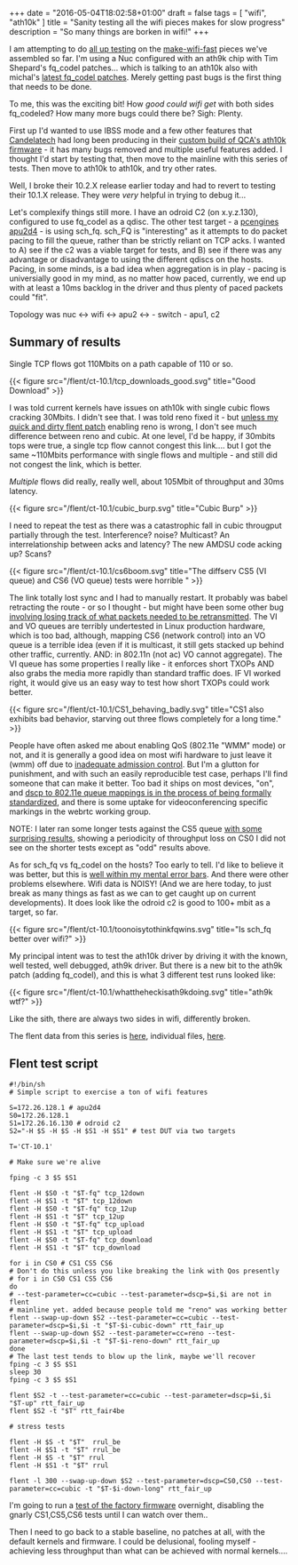 +++
date = "2016-05-04T18:02:58+01:00"
draft = false
tags = [ "wifi", "ath10k" ]
title = "Sanity testing all the wifi pieces makes for slow progress"
description = "So many things are borken in wifi!"
+++

I am attempting to do [all up testing](/post/all_up_testing) on the
[make-wifi-fast](/tags/wifi) pieces we've assembled so far. I'm using a
Nuc configured with an ath9k chip with Tim Shepard's fq_codel patches...
which is talking to an ath10k also with michal's [latest fq_codel patches](/tags/ath10k). Merely getting past bugs is the first thing that needs to be done.

To me, this was the exciting bit! How *good could wifi get* with both
sides fq_codeled? How many more bugs could there be? Sigh: Plenty.

First up I'd wanted to use IBSS mode and a few other features that [Candelatech](http://www.candelatech.com/) had long been producing in their [custom build of QCA's ath10k firmware](http://www.candelatech.com/ath10k.php) - it has many bugs removed and multiple useful features added. I thought I'd start by testing that, then move to the mainline with this series of tests. Then move to ath10k to ath10k, and try other rates.

Well, I broke their 10.2.X release earlier today and had to revert to testing their 10.1.X release. They were *very* helpful in trying to debug it...

Let's complexify things still more. I have an odroid C2 (on x.y.z.130),
configured to use fq_codel as a qdisc. The other test target - a
[pcengines apu2d4](http://www.pcengines.ch/apu2c4.htm) - is using
sch_fq. sch_FQ is "interesting" as it attempts to do packet pacing to
fill the queue, rather than be strictly reliant on TCP acks. I wanted to
A) see if the c2 was a viable target for tests, and B) see if there was
any advantage or disadvantage to using the different qdiscs on the
hosts. Pacing, in some minds, is a bad idea when aggregation is in
play - pacing is universially good in my mind, as no matter how paced,
currently, we end up with at least a 10ms backlog in the driver and thus
plenty of paced packets could "fit".

Topology was nuc <-> wifi <-> apu2 <-> - switch - apu1, c2

## Summary of results

Single TCP flows got 110Mbits on a path capable of 110 or so.

{{< figure src="/flent/ct-10.1/tcp_downloads_good.svg" title="Good Download" >}}

I was told current kernels have issues on ath10k with single cubic flows
cracking 30Mbits. I didn't see that. I was told reno fixed it - but
[unless my quick and dirty flent patch](/flent/) enabling reno is wrong,
I don't see much difference between reno and cubic. At one level, I'd be
happy, if 30mbits tops were true, a single tcp flow cannot congest this
link.... but I got the same ~110Mbits performance with single flows and
multiple - and still did not congest the link, which is better.

*Multiple* flows did really, really well, about 105Mbit of throughput and 30ms
latency.

{{< figure src="/flent/ct-10.1/cubic_burp.svg" title="Cubic Burp" >}}

I need to repeat the test as there was a catastrophic fall in cubic
througput partially through the test. Interference? noise? Multicast? An
interrelationship between acks and latency? The new AMDSU code acking
up? Scans?

{{< figure src="/flent/ct-10.1/cs6boom.svg" title="The diffserv CS5 (VI queue) and CS6 (VO queue) tests were horrible " >}}

The link totally lost sync and I had to manually restart. It probably
was babel retracting the route - or so I thought - but might have been
some other bug
[involving losing track of what packets needed to be retransmitted](https://lists.bufferbloat.net/pipermail/make-wifi-fast/2016-April/000506.html).
The VI and VO queues are terribly undertested in Linux production
hardware, which is too bad, although, mapping CS6 (network control) into
an VO queue is a terrible idea (even if it is multicast, it still gets
stacked up behind other traffic, currently. AND: in 802.11n (not ac) VO
cannot aggregate). The VI queue has some properties I really like - it
enforces short TXOPs AND also grabs the media more rapidly than standard
traffic does. IF VI worked right, it would give us an easy way to test
how short TXOPs could work better.

{{< figure src="/flent/ct-10.1/CS1_behaving_badly.svg" title="CS1 also exhibits bad behavior, starving out three flows completely for a long time." >}}

People have often asked me about enabling QoS (802.11e "WMM" mode) or
not, and it is generally a good idea on most wifi hardware to just leave
it (wmm) off due to [inadequate admission control](/fixme). But I'm a
glutton for punishment, and with such an easily reproducible test case,
perhaps I'll find someone that can make it better. Too bad it ships on
most devices, "on", and
[dscp to 802.11e queue mappings is in the process of being formally standardized](https://tools.ietf.org/html/draft-szigeti-tsvwg-ieee-802-11e-01),
and there is some uptake for videoconferencing specific markings in
the webrtc working group.

NOTE: I later ran some longer tests against the CS5 queue
[with some surprising results](/post/cs5_lockout), showing a periodicity
of throughput loss on CS0 I did not see on the shorter tests except as
"odd" results above.

As for sch_fq vs fq_codel on the hosts? Too early to tell. I'd like to
believe it was better, but this is [well within my mental error bars](https://lists.bufferbloat.net/pipermail/make-wifi-fast/2016-May/000613.html). And there
were other problems elsewhere. Wifi data is NOISY! (And we are here
today, to just break as many things as fast as we can to get caught up
on current developments). It does look like the odroid c2 is good to
100+ mbit as a target, so far.

{{< figure src="/flent/ct-10.1/toonoisytothinkfqwins.svg" title="Is sch_fq better over wifi?" >}}

My principal intent was to test the ath10k driver by driving it with the known, well tested, well debugged, ath9k driver. But there is a new bit to the ath9k patch (adding fq_codel), and this is what 3 different test runs looked like:

{{< figure src="/flent/ct-10.1/whattheheckisath9kdoing.svg" title="ath9k wtf?" >}}

Like the sith, there are always two sides in wifi, differently broken.

The flent data from  this series is [here](/flent/ct-10.1.tgz), individual files, [here](/post/ct-10.1/).

## Flent test script

```
#!/bin/sh
# Simple script to exercise a ton of wifi features

S=172.26.128.1 # apu2d4
S0=172.26.128.1
S1=172.26.16.130 # odroid c2
S2="-H $S -H $S -H $S1 -H $S1" # test DUT via two targets

T='CT-10.1'

# Make sure we're alive

fping -c 3 $S $S1

flent -H $S0 -t "$T-fq" tcp_12down
flent -H $S1 -t "$T" tcp_12down
flent -H $S0 -t "$T-fq" tcp_12up
flent -H $S1 -t "$T" tcp_12up
flent -H $S0 -t "$T-fq" tcp_upload
flent -H $S1 -t "$T" tcp_upload
flent -H $S0 -t "$T-fq" tcp_download
flent -H $S1 -t "$T" tcp_download

for i in CS0 # CS1 CS5 CS6
# Don't do this unless you like breaking the link with Qos presently
# for i in CS0 CS1 CS5 CS6
do
# --test-parameter=cc=cubic --test-parameter=dscp=$i,$i are not in flent
# mainline yet. added because people told me "reno" was working better
flent --swap-up-down $S2 --test-parameter=cc=cubic --test-parameter=dscp=$i,$i -t "$T-$i-cubic-down" rtt_fair_up
flent --swap-up-down $S2 --test-parameter=cc=reno --test-parameter=dscp=$i,$i -t "$T-$i-reno-down" rtt_fair_up
done
# The last test tends to blow up the link, maybe we'll recover
fping -c 3 $S $S1
sleep 30
fping -c 3 $S $S1

flent $S2 -t --test-parameter=cc=cubic --test-parameter=dscp=$i,$i "$T-up" rtt_fair_up
flent $S2 -t "$T" rtt_fair4be

# stress tests

flent -H $S -t "$T"  rrul_be
flent -H $S1 -t "$T" rrul_be
flent -H $S -t "$T" rrul
flent -H $S1 -t "$T" rrul

flent -l 300 --swap-up-down $S2 --test-parameter=dscp=CS0,CS0 --test-parameter=cc=cubic -t "$T-$i-down-long" rtt_fair_up
```

I'm going to run a [test of the factory firmware](/post/ath10k_ath9k_2) overnight, disabling the
gnarly CS1,CS5,CS6 tests until I can watch over them..

Then I need to go back to a stable baseline, no patches at all, with
the default kernels and firmware. I could be delusional, fooling myself -
achieving less throughput than what can be achieved with normal kernels....

